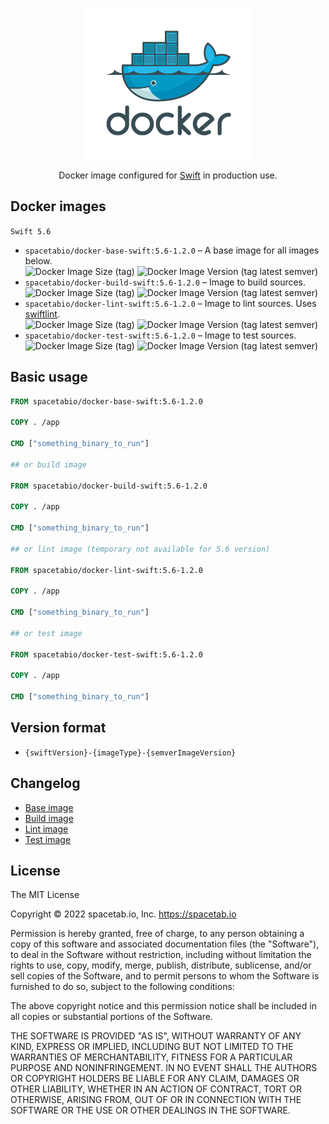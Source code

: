 <p align="center">
    <img src="https://raw.githubusercontent.com/docker-library/docs/c350af05d3fac7b5c3f6327ac82fe4d990d8729c/docker/logo.png" alt="Docker">
</p>

<p align="center">
Docker image configured for <a href="https://swift.org/">Swift</a> in production use.
</p>

## Docker images

`Swift 5.6`

* `spacetabio/docker-base-swift:5.6-1.2.0` – A base image for all images below. <br>
  ![Docker Image Size (tag)](https://img.shields.io/docker/image-size/spacetabio/docker-base-swift/5.6-1.2.0?style=flat-square)
  ![Docker Image Version (tag latest semver)](https://img.shields.io/docker/v/spacetabio/docker-base-swift/5.6-1.2.0?style=flat-square)
* `spacetabio/docker-build-swift:5.6-1.2.0` – Image to build sources. <br>
  ![Docker Image Size (tag)](https://img.shields.io/docker/image-size/spacetabio/docker-build-swift/5.6-1.2.0?style=flat-square)
  ![Docker Image Version (tag latest semver)](https://img.shields.io/docker/v/spacetabio/docker-build-swift/5.6-1.2.0?style=flat-square)
* `spacetabio/docker-lint-swift:5.6-1.2.0` – Image to lint sources. Uses [swiftlint](https://github.com/realm/SwiftLint). <br>
  ![Docker Image Size (tag)](https://img.shields.io/docker/image-size/spacetabio/docker-lint-swift/5.6-1.2.0?style=flat-square)
  ![Docker Image Version (tag latest semver)](https://img.shields.io/docker/v/spacetabio/docker-lint-swift/5.6-1.2.0?style=flat-square)
* `spacetabio/docker-test-swift:5.6-1.2.0` – Image to test sources. <br>
  ![Docker Image Size (tag)](https://img.shields.io/docker/image-size/spacetabio/docker-test-swift/5.6-1.2.0?style=flat-square)
  ![Docker Image Version (tag latest semver)](https://img.shields.io/docker/v/spacetabio/docker-test-swift/5.6-1.2.0?style=flat-square)


## Basic usage

```Dockerfile
FROM spacetabio/docker-base-swift:5.6-1.2.0

COPY . /app
 
CMD ["something_binary_to_run"]

## or build image

FROM spacetabio/docker-build-swift:5.6-1.2.0

COPY . /app
 
CMD ["something_binary_to_run"]

## or lint image (temporary not available for 5.6 version)

FROM spacetabio/docker-lint-swift:5.6-1.2.0

COPY . /app
 
CMD ["something_binary_to_run"]

## or test image

FROM spacetabio/docker-test-swift:5.6-1.2.0

COPY . /app
 
CMD ["something_binary_to_run"]
```

## Version format

* `{swiftVersion}-{imageType}-{semverImageVersion}`

## Changelog

* [Base image](base/CHANGELOG.md)
* [Build image](base/CHANGELOG.md)
* [Lint image](base/CHANGELOG.md)
* [Test image](base/CHANGELOG.md)

## License

The MIT License

Copyright © 2022 spacetab.io, Inc. https://spacetab.io

Permission is hereby granted, free of charge, to any person obtaining a copy
of this software and associated documentation files (the "Software"), to deal
in the Software without restriction, including without limitation the rights
to use, copy, modify, merge, publish, distribute, sublicense, and/or sell
copies of the Software, and to permit persons to whom the Software is
furnished to do so, subject to the following conditions:

The above copyright notice and this permission notice shall be included in
all copies or substantial portions of the Software.

THE SOFTWARE IS PROVIDED "AS IS", WITHOUT WARRANTY OF ANY KIND, EXPRESS OR
IMPLIED, INCLUDING BUT NOT LIMITED TO THE WARRANTIES OF MERCHANTABILITY,
FITNESS FOR A PARTICULAR PURPOSE AND NONINFRINGEMENT. IN NO EVENT SHALL THE
AUTHORS OR COPYRIGHT HOLDERS BE LIABLE FOR ANY CLAIM, DAMAGES OR OTHER
LIABILITY, WHETHER IN AN ACTION OF CONTRACT, TORT OR OTHERWISE, ARISING FROM,
OUT OF OR IN CONNECTION WITH THE SOFTWARE OR THE USE OR OTHER DEALINGS IN
THE SOFTWARE.
